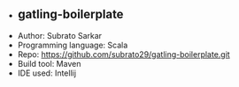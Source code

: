 - gatling-boilerplate
  ------------------------------------
- Author: Subrato Sarkar
- Programming language: Scala
- Repo:  https://github.com/subrato29/gatling-boilerplate.git
- Build tool: Maven
- IDE used: Intellij

